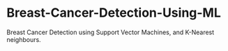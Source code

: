 # Breast-Cancer-Detection-Using-ML
Breast Cancer Detection using Support Vector Machines, and K-Nearest neighbours. 
